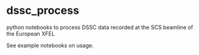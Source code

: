 # dssc_process
python notebooks to process DSSC data recorded at the SCS beamline of the European XFEL

See example notebooks on usage.
